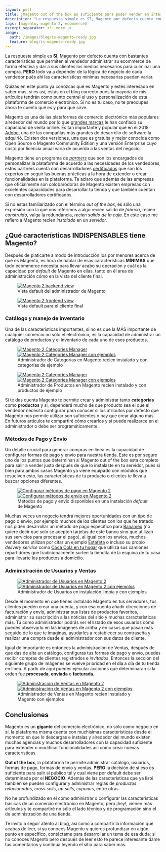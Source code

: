 ```yaml
---
layout: post
title: ¿Magento out of the box es suficiente para poder vender en internet?
description: "La respuesta simple es SI, Magento por defecto cuenta con bastantes características que permiten al vendedor administrar su ecommerce de forma efectiva y dar a sus clientes los medios necesarios para culminar una compra."
tags: [magento, magento 2, ecommerce]
excerpt_separator: <!--more-->
image:
  path: /images/blog/is-magento-ready.jpg
  feature: blog/is-magento-ready.jpg
---
```


La respuesta simple es <strong>SI</strong>, [Magento](https://magento.com/) por defecto cuenta con bastantes características que permiten al vendedor administrar su ecommerce de forma efectiva y dar a sus clientes los medios necesarios para culminar una compra. <strong>PERO</strong> todo va a depender de la lógica de negocio de cada vendedor pués ahí las características mínimas necesarias pueden variar.

<!--more-->

Quizás en este punto ya conozcas qué es Magento y estés interesado en saber más, si es así, estás en el blog correcto pués la mayoría de mis artículos tendrán como punto central el uso y personalización de esta plataforma de comercio electrónico. Si no es tu caso, no te preocupes ahora te cuento qué es y para qué sirve.

Magento es una de las plataformas de comercio electrónico más populares alrededor del mundo por lo que [grandes marcas](https://www.mageworx.com/blog/2012/11/top-10-world-brands-on-magento/) le han confiado su capacidad de venta online. Es tan importante y popular que en el 2018 [Adobe](https://www.adobe.com/), una de las compañías más grandes de desarrollo de software la adquirió. Existen dos versiones, una que es gratuita y mejor conocida como Open Source o Magento Community Edition y una versión Enterprise cuyo costo por licencia anual varia de acuerdo a las ventas del negocio.

Magento tiene un programa de <i>[partners](https://magento.com/partners/choose-solution-partner)</i> que son los encargados de personalizar la plataforma de acuerdo a las necesidades de los vendedores, estos partners cuenta con desarrolladores [certificados](https://u.magento.com/certification/directory) que son los expertos en seguir las buenas prácticas a la hora de extender o crear funcionalidades en la plataforma. Te aclaro que además de las empresas que oficialmente son colobarodoras de Magento existen empresas con excelentes capacidades para desarrollar tu tienda y que también cuentan con desarrolladores certificados.

Si no estas familiarizado con el término <i>out of the box</i>, es sólo una expresión con la que nos referimos a algo recien salido de <i>fábrica</i>, recien <i>construido</i>, valga la redundancia, <i>recien salido de la caja</i>. En este caso me refiero a Magento recien <i>instalado</i> en un <i>servidor</i>.

## ¿Qué características INDISPENSABLES tiene Magento?

Después de platicarte a modo de introducción los por menores acerca de qué es Magento, es hora de hablar de esas características <strong>MÍNIMAS</strong> que todo ecommerce necesita para llevar acabo su operación y cuál es la capacidad por <i>default</i> de Magento en ellas, tanto en él area de administración cómo en la vista del cliente final.

<figure>
	<a href="/images/blog/magento-ootb/backend.png">
		<img src="/images/blog/magento-ootb/backend.png" alt="Magento 2 backend view">
	</a>
	<figcaption>Vista default del administrador de Magento</figcaption>
</figure>
<figure>
	<a href="/images/blog/magento-ootb/frontend.png">
		<img src="/images/blog/magento-ootb/frontend.png" alt="Magento 2 frontend view">
	</a>
	<figcaption>Vista default para el cliente final</figcaption>
</figure>

### Catálogo y manejo de inventario

Una de las características importantes, si no es que la MÁS importante de cualquier comercio no sólo el electrónico, es la capacidad de administrar un catálogo de productos y el inventario de cada uno de esos productos.

<figure class="half">
	<a href="/images/blog/magento-ootb/manage-categories.png">
		<img src="/images/blog/magento-ootb/manage-categories.png" alt="Magento 2 Categories Manager">
	</a>
	<a href="/images/blog/magento-ootb/manage-categories-sample.png">
		<img src="/images/blog/magento-ootb/manage-categories-sample.png" alt="Magento 2 Categories Manager con ejemplos">
	</a>
	<figcaption>Administrador de Categorías en Magento recien instalado y con categorías de ejemplo</figcaption>
</figure>

<figure class="half">
	<a href="/images/blog/magento-ootb/manage-products.png">
		<img src="/images/blog/magento-ootb/manage-products.png" alt="Magento 2 Categories Manager">
	</a>
	<a href="/images/blog/magento-ootb/manage-products-sample.png">
		<img src="/images/blog/magento-ootb/manage-products-sample.png" alt="Magento 2 Categories Manager con ejemplos">
	</a>
	<figcaption>Administrador de Productos en Magento recien instalado y con productos de ejemplo</figcaption>
</figure>

Si te das cuenta Magento te permite crear y administrar tanto <strong>categorías</strong> como <strong>productos</strong> y si, dependerá mucho de que producto sea el que el vendedor necesita configurar para conocer si los atributos por defecto que Magento nos permite utilizar son suficientes o hay que crear alguno más. En futuros artículos te compartiré cómo crearlos y si puede realizarce en el administrador o debe ser programáticamente.

### Métodos de Pago y Envío

Un detalle crucial para generar compras en línea es la capacidad de configurar formas de pago y envío para nuestra tienda. Este es por seguro uno de los puntos que determinan si Magento out of the box esta completo para salir a vender justo después de que lo instalaste en tu servidor, pués si bien para ambos casos Magento ya viene equipado con módulos que resuelven esto, las características de tu producto o clientes te lleva a buscar opciones diferentes.

<figure class="half">
	<a href="/images/blog/magento-ootb/payment-methods.png">
		<img src="/images/blog/magento-ootb/payment-methods.png" alt="Configurar métodos de pago en Magento 2">
	</a>
	<a href="/images/blog/magento-ootb/shipping-methods.png">
		<img src="/images/blog/magento-ootb/shipping-methods.png" alt="Configurar métodos de envío en Magento 2">
	</a>
	<figcaption>Métodos de pago y envío disponibles en una instalación <i>default</i> de Magento</figcaption>
</figure>

Muchas veces un negocio tendrá mejores oportunidades con un tipo de pago o envío, por ejemplo muchos de los clientes con los que he tratado nos piden desarrollar un método de pago específico para [Banamex](https://www.banamex.com/) (no quiere decir que solo se acepten tarjetas de este banco sino que utilizan sus servicios para procesar el pago), al igual con los envíos, muchos vendedores utilizan por citar un ejemplo [Estafeta](https://www.estafeta.com/) o incluso su propio <i>delivery service</i> como [Coca Cola en tu hogar](https://www.coca-colaentuhogar.com/) que utiliza sus camiones repartidores que tradicionalmente surten la tiendita de la esquina de tu casa para llevarte los productos a domicilio.

### Administración de Usuarios y Ventas

<figure class="half">
	<a href="/images/blog/magento-ootb/customers.png">
		<img src="/images/blog/magento-ootb/customers.png" alt="Administrador de Usuarios en Magento 2">
	</a>
	<a href="/images/blog/magento-ootb/customers-sample.png">
		<img src="/images/blog/magento-ootb/customers-sample.png" alt="Administrador de Usuarios en Magento 2 con ejemplos">
	</a>
	<figcaption>Administrador de Usuarios en instalación limpia y con ejemplos</figcaption>
</figure>

Desde el momento en que tienes instalado Magento en tus servidores, tus clientes pueden crear una cuenta, y con esa cuenta añadir direcciones de facturación y envío, administrar sus listas de productos favoritos, administrar su suscripción a las noticias del sitio y muchas características más. Tú como administrador podrás ver el listado de esos usuarios cómo puedes observarlo en las imágenes de arriba y en casos que pasan más seguido de lo que te imaginas, ayudarles a restablecer su contraseña y realizar una compra desde el administrador con sus datos de cliente.

Igual de importante es entonces la administración de Ventas, después de que das de alta un catálogo, configuras tus formas de pago y envío, puedes recibir compras de clientes registrados e <i>invitados</i>. Entonces la sección del siguiente grupo de imágenes se vuelve prioridad en el día a día de tu tienda en línea. A partir de aquí puedes ejecutar acciones que determinaran si la orden fue <strong>procesada</strong>, <strong>enviada</strong> o <strong>facturada</strong>.

<figure class="half">
	<a href="/images/blog/magento-ootb/sales.png">
		<img src="/images/blog/magento-ootb/sales.png" alt="Administración de Ventas en Magento 2">
	</a>
	<a href="/images/blog/magento-ootb/sales-sample.png">
		<img src="/images/blog/magento-ootb/sales-sample.png" alt="Administración de Ventas en Magento 2 con ejemplos">
	</a>
	<figcaption>Administrador de Ventas en Magento recien instalado y Magento con ejemplos</figcaption>
</figure>

## Conclusiones

Magento es un <strong>gigante</strong> del comercio electrónico, no sólo como negocio en sí, la platafroma misma cuenta con muchisimas características desde el momento en que lo descargas e instalas y alrededor del mundo existen muchas agencias y muchos desarrolladores con la capacidad suficiente para extender o modificar funcionalidades así como crear nuevas características.

<strong>Out of the box</strong>, la plataforma te permite administrar catálogo, usuarios, formas de pago, formas de envío y ventas. <strong>PERO</strong> la decisión de si eso es suficiente para salir al público tal y cual viene por default debe ser determinada por el <strong>NEGOCIO</strong>. Además de las características que ya listé también se pueden configurar y administrar reglas de <i>productos relacionados</i>, <i>cross sells</i>, <i>up sells</i>, <i>cupones</i>, entre otras.

No he profundizado en el cómo administrar o configurar las características básicas de un comercio electrónico en Magento, pero ¡hey!, vienen más artículos y te compartiré no sólo el lado técnico y de programación sino el de administración de una tienda.

Te invito a seguir atento al blog, así como a compartir la información que acabas de leer, si ya conoces Magento y quieres profundizar en algún punto en específico, contáctame para desarrollar un tema de esa duda; si no conoces Magento pero después de leer esto te parece interesante dame tus comentarios y continua leyendo el sitio para saber más.
